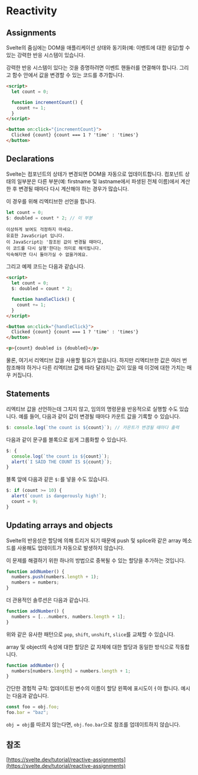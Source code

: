 # Reactivity

## Assignments

Svelte의 줌심에는 DOM을 애플리케이션 상태와 동기화(예: 이벤트에 대한 응답)할 수 있는 강력한 반응 시스템이 있습니다.

강력한 반응 시스템이 있다는 것을 증명하려면 이벤트 핸들러를 연결해야 합니다. 그리고 함수 안에서 값을 변경할 수 있는 코드를 추가합니다.

```html
<script>
  let count = 0;

  function incrementCount() {
    count += 1;
  }
</script>

<button on:click="{incrementCount}">
  Clicked {count} {count === 1 ? 'time' : 'times'}
</button>
```

## Declarations

Svelte는 컴포넌트의 상테가 변경되면 DOM을 자동으로 업데이트합니다. 컴포넌트 상태의 일부분은 다른 부분(예: firstname 및 lastname에서 파생된 전체 이름)에서 계산한 후 변경될 때마다 다시 계산해야 하는 경우가 많습니다.

이 경우를 위해 리엑티브한 선언을 합니다.

```js
let count = 0;
$: doubled = count * 2; // 이 부분
```

```
이상하게 보여도 걱정하지 마세요.
유효한 JavaScript 입니다.
이 JavaScript는 '참조된 값이 변경될 때마다,
이 코드를 다시 실행'한다는 의미로 해석됩니다.
익숙해지면 다시 돌아가실 수 없을거에요.
```

그리고 예제 코드는 다음과 같습니다.

```html
<script>
  let count = 0;
  $: doubled = count * 2;

  function handleClick() {
    count += 1;
  }
</script>

<button on:click="{handleClick}">
  Clicked {count} {count === 1 ? 'time' : 'times'}
</button>

<p>{count} doubled is {doubled}</p>
```

물론, 여기서 리엑티브 값을 사용할 필요가 없읍니다. 하지만 리엑티브한 값은 여러 번 참조해야 하거나 다른 리엑티브 값에 따라 달라지는 값이 있을 때 이것에 대한 가치는 매우 커집니다.

## Statements

리엑티브 값을 선언하는데 그치지 않고, 임의의 명령문을 반응적으로 실행할 수도 있습니다. 예를 들어, 다음과 같이 값이 변경될 때마다 카운트 값을 기록할 수 있습니다.

```js
$: console.log(`the count is ${count}`); // 카운트가 변경될 때마다 출력
```

다음과 같이 문구를 블록으로 쉽게 그룹화할 수 있습니다.

```js
$: {
  console.log(`the count is ${count}`);
  alert(`I SAID THE COUNT IS ${count}`);
}
```

블록 앞에 다음과 같은 `$:`를 넣을 수도 있습니다.

```js
$: if (count >= 10) {
  alert(`count is dangerously high!`);
  count = 9;
}
```

## Updating arrays and objects

Svelte의 반응성은 할당에 의해 트리거 되기 때문에 push 및 splice와 같은 array 메소드를 사용해도 업데이트가 자동으로 발생하지 않습니다.

이 문제를 해결하기 위한 하나의 방법으로 중복될 수 있는 할당을 추가하는 것입니다.

```js
function addNumber() {
  numbers.push(numbers.length + 1);
  numbers = numbers;
}
```

더 관용적인 솔루션은 다음과 같습니다.

```js
function addNumber() {
  numbers = [...numbers, numbers.length + 1];
}
```

위와 같은 유사한 패턴으로 `pop`, `shift`, `unshift`, `slice`를 교체할 수 있습니다.

array 및 object의 속성에 대한 할당은 값 자체에 대한 할당과 동일한 방식으로 작동합니다.

```js
function addNumber() {
  numbers[numbers.length] = numbers.length + 1;
}
```

간단한 경험적 규칙: 업데이트된 변수의 이름이 할당 왼쪽에 표시도이ㅓ야 합니다. 예시는 다음과 같습니다.

```js
const foo = obj.foo;
foo.bar = "baz";
```

`obj = obj`를 따르지 않는다면, `obj.foo.bar`으로 참조를 업데이트하지 않습니다.

## 참조

[https://svelte.dev/tutorial/reactive-assignments](https://svelte.dev/tutorial/reactive-assignments)
